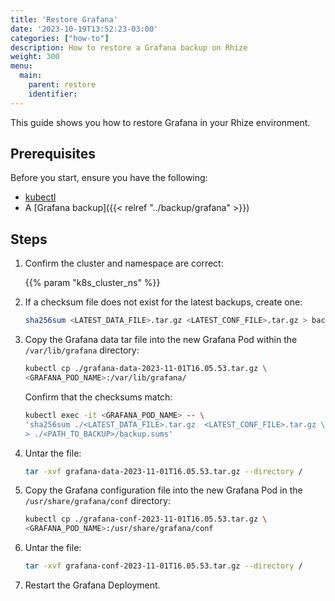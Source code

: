 ```yaml
---
title: 'Restore Grafana'
date: '2023-10-19T13:52:23-03:00'
categories: ["how-to"]
description: How to restore a Grafana backup on Rhize
weight: 300
menu:
  main:
    parent: restore
    identifier:
---
```


This guide shows you how to restore Grafana in your Rhize environment.

## Prerequisites

Before you start, ensure you have the following:

- [kubectl](https://kubernetes.io/docs/tasks/tools/)
- A [Grafana backup]({{< relref "../backup/grafana" >}})

## Steps

1. Confirm the cluster and namespace are correct:

    {{% param "k8s_cluster_ns" %}}

1. If a checksum file does not exist for the latest backups, create one:

    ```bash
    sha256sum <LATEST_DATA_FILE>.tar.gz <LATEST_CONF_FILE>.tar.gz > backup.sums
    ```
1. Copy the Grafana data tar file into the new Grafana Pod within the `/var/lib/grafana` directory:

     ```bash
     kubectl cp ./grafana-data-2023-11-01T16.05.53.tar.gz \
     <GRAFANA_POD_NAME>:/var/lib/grafana/
     ```

     Confirm that the checksums match:

     ```bash
     kubectl exec -it <GRAFANA_POD_NAME> -- \
     'sha256sum ./<LATEST_DATA_FILE>.tar.gz  <LATEST_CONF_FILE>.tar.gz \
     > ./<PATH_TO_BACKUP>/backup.sums'
     ```

1. Untar the file:

     ```bash
     tar -xvf grafana-data-2023-11-01T16.05.53.tar.gz --directory /
     ```

1. Copy the Grafana configuration file into the new Grafana Pod in the `/usr/share/grafana/conf` directory:

     ```bash
     kubectl cp ./grafana-conf-2023-11-01T16.05.53.tar.gz \
     <GRAFANA_POD_NAME>:/usr/share/grafana/conf
     ```

1. Untar the file:

     ```bash
     tar -xvf grafana-conf-2023-11-01T16.05.53.tar.gz --directory /
     ```

1. Restart the Grafana Deployment.
